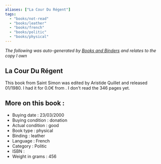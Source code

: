 ```yaml
---
aliases: ["La Cour Du Régent"] 
tags: 
  - "books/not-read" 
  - "books/leather" 
  - "books/french"
  - "books/politic"
  - "books/physical"
---
```


_The following was auto-generated by [Books and Binders](Books%20and%20Binders.md) and relates to the copy I own_
## La Cour Du Régent
This book from Saint Simon was edited by Aristide Quillet and released 01/1980. I had it for 0.0€ from . I don't read the 346 pages yet.

## More on this book :
- Buying date : 23/03/2000
- Buying condition : donation
- Actual condition : good
- Book type : physical
- Binding : leather
- Language : French
- Category : Politic
- ISBN : 
- Weight in grams : 456
